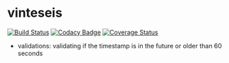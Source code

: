 # vinteseis

[![Build Status](https://travis-ci.org/mrcosta/vinteseis.svg?branch=master)](https://travis-ci.org/mrcosta/vinteseis)
[![Codacy Badge](https://api.codacy.com/project/badge/Grade/c6e06df7bf3549789e8d8f4e90eb3c93)](https://www.codacy.com/app/mrcosta/vinteseis?utm_source=github.com&amp;utm_medium=referral&amp;utm_content=mrcosta/vinteseis&amp;utm_campaign=Badge_Grade)
[![Coverage Status](https://coveralls.io/repos/github/mrcosta/vinteseis/badge.svg?branch=master)](https://coveralls.io/github/mrcosta/vinteseis?branch=master)

* validations: validating if the timestamp is in the future or older than 60 seconds